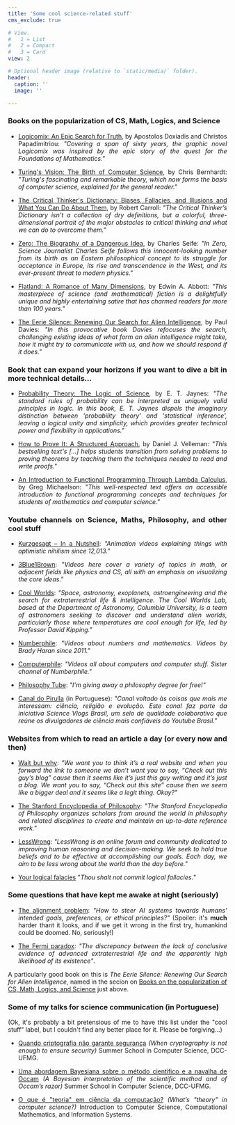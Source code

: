 ```yaml
---
title: 'Some cool science-related stuff'
cms_exclude: true

# View.
#   1 = List
#   2 = Compact
#   3 = Card
view: 2

# Optional header image (relative to `static/media/` folder).
header:
  caption: ''
  image: ''

---
```


<div style="text-align: justify"> 

### Books on the popularization of CS, Math, Logics, and Science

- [Logicomix: An Epic Search for Truth](https://www.logicomix.com/en/index.html), by Apostolos Doxiadis and Christos Papadimitriou:
*"Covering a span of sixty years, the graphic novel Logicomix was inspired by the epic story of the quest for the Foundations of Mathematics."* 

- [Turing's Vision: The Birth of Computer Science](https://mitpress.mit.edu/9780262533515/turings-vision/), by Chris Bernhardt:
*"Turing's fascinating and remarkable theory, which now forms the basis of computer science, explained for the general reader."*

- [The Critical Thinker's Dictionary: Biases, Fallacies, and Illusions and What You Can Do About Them](https://www.goodreads.com/book/show/18935911-the-critical-thinker-s-dictionary), by Robert Carroll: *"The Critical Thinker’s Dictionary isn’t a collection of dry definitions, but a colorful, three-dimensional portrait of the major obstacles to critical thinking and what we can do to overcome them."*

- [Zero: The Biography of a Dangerous Idea](https://www.univ.ox.ac.uk/book/zero-biography-dangerous-idea/), by Charles Seife: *"In Zero, Science Journalist Charles Seife follows this innocent-looking number from its birth as an Eastern philosophical concept to its struggle for acceptance in Europe, its rise and transcendence in the West, and its ever-present threat to modern physics."*

- [Flatland: A Romance of Many Dimensions](https://www.goodreads.com/book/show/433567.Flatland), by Edwin A. Abbott: *"This masterpiece of science (and mathematical) fiction is a delightfully unique and highly entertaining satire that has charmed readers for more than 100 years."*

- [The Eerie Silence: Renewing Our Search for Alien Intelligence](https://www.harpercollins.com/products/the-eerie-silence-paul-davies?variant=39936005341218), by Paul Davies: *"In this provocative book Davies refocuses the search, challenging existing ideas of what form an alien intelligence might take, how it might try to communicate with us, and how we should respond if it does."*

### Book that can expand your horizons if you want to dive a bit in more technical details...

- [Probability Theory: The Logic of Science](https://www.cambridge.org/core/books/probability-theory/9CA08E224FF30123304E6D8935CF1A99), by E. T. Jaynes: *"The standard rules of probability can be interpreted as uniquely valid principles in logic. In this book, E. T. Jaynes dispels the imaginary distinction between 'probability theory' and 'statistical inference', leaving a logical unity and simplicity, which provides greater technical power and flexibility in applications."*

- [How to Prove It: A Structured Approach](https://www.cambridge.org/highereducation/books/how-to-prove-it/6D2965D625C6836CD4A785A2C843B3DA), by Daniel J. Velleman: *"This bestselling text's [...] helps students transition from solving problems to proving theorems by teaching them the techniques needed to read and write proofs."*

- [An Introduction to Functional Programming Through Lambda Calculus](https://www.goodreads.com/en/book/show/12169041), by Greg Michaelson: *"This well-respected text offers an accessible introduction to functional programming concepts and techniques for students of mathematics and computer science."*

### Youtube channels on Science, Maths, Philosophy, and other cool stuff

- [Kurzgesagt – In a Nutshell](https://www.youtube.com/@kurzgesagt): *"Animation videos explaining things with optimistic nihilism since 12,013."*

- [3Blue1Brown](https://www.youtube.com/@3blue1brown):
  *"Videos here cover a variety of topics in math, or adjacent fields like physics and CS, all with an emphasis on visualizing the core ideas."*

- [Cool Worlds](https://www.youtube.com/@CoolWorldsLab):
  *"Space, astronomy, exoplanets, astroengineering and the search for extraterrestrial life & intelligence.
  The Cool Worlds Lab, based at the Department of Astronomy, Columbia University, is a team of astronomers seeking to discover and understand alien worlds, particularly those where temperatures are cool enough for life, led by Professor David Kipping."*

- [Numberphile](https://www.youtube.com/@numberphile): 
  *"Videos about numbers and mathematics. Videos by Brady Haran since 2011."*

- [Computerphile](https://www.youtube.com/@computerphile):
  *"Videos all about computers and computer stuff. Sister channel of Numberphile."*

- [Philosophy Tube](https://www.youtube.com/@PhilosophyTube): *"I'm giving away a philosophy degree for free!"*

- [Canal do Pirulla](https://www.youtube.com/@Pirulla25/videos) (in Portuguese):
  *"Canal voltado às coisas que mais me interessam: ciência, religião e evolução. Este canal faz parte da iniciativa Science Vlogs Brasil, um selo de qualidade colaborativo que reúne os divulgadores de ciência mais confiáveis do Youtube Brasil."*

### Websites from which to read an article a day (or every now and then)

- [Wait but why](https://waitbutwhy.com/): *"We want you to think it’s a real website and when you forward the link to someone we don’t want you to say, “Check out this guy’s blog” cause then it seems like it’s just this guy writing and it’s just a blog. We want you to say, “Check out this site” cause then we seem like a bigger deal and it seems like a legit thing. Okay?"*

- [The Stanford Encyclopedia of Philosophy](https://plato.stanford.edu/): *"The Stanford Encyclopedia of Philosophy organizes scholars from around the world in philosophy and related disciplines to create and maintain an up-to-date reference work."*

- [LessWrong](https://www.lesswrong.com/):  *"LessWrong is an online forum and community dedicated to improving human reasoning and decision-making. We seek to hold true beliefs and to be effective at accomplishing our goals. Each day, we aim to be less wrong about the world than the day before."*

- [Your logical falacies](https://yourlogicalfallacyis.com/) "*Thou shalt not commit logical fallacies.*"


###  Some questions that have kept me awake at night (seriously)

- [The alignment problem](https://www.youtube.com/watch?v=pYXy-A4siMw): *"How to steer AI systems towards humans' intended goals, preferences, or ethical principles?"* (Spoiler: it's **much** harder thant it looks, and if we get it wrong in the first try, humankind could be doomed. No, seriously!)

- [The Fermi paradox](https://waitbutwhy.com/2014/05/fermi-paradox.html): *"The discrepancy between the lack of conclusive evidence of advanced extraterrestrial life and the apparently high likelihood of its existence"*.

A particularly good book on this is *The Eerie Silence: Renewing Our Search for Alien Intelligence*, named in the secion on [Books on the popularization of CS, Math, Logics, and Science](#books-on-the-popularization-of-cs-math-logics-and-science) just above.


### Some of my talks for science communication (in Portuguese)

(Ok, it's probably a bit pretensious of me to have this list under the "cool stuff" label, but I couldn't find any better place for it. Please be forgiving...)

- [Quando criptografia não garante segurança](https://youtu.be/ki8YNZypjAc)
      *(When cryptography is not enough to ensure security)*
      Summer School in Computer Science, DCC-UFMG. 
      <!-- [[Talk – Part 1/2]](https://youtu.be/ki8YNZypjAc) [[Talk – Part 2/2]](https://youtu.be/0FerSVZkPes) -->

- [Uma abordagem Bayesiana sobre o método científico e a navalha de Occam](https://youtu.be/BC8VJpjmb4E)
      *(A Bayesian interpretation of the scientific method and of Occam’s razor)*
      Summer School in Computer Science, DCC-UFMG. 
      <!-- [[Talk]](https://youtu.be/BC8VJpjmb4E) -->

- [O que é "teoria" em ciência da computação?](https://www.youtube.com/watch?v=TyAkbOvocnY)
      *(What’s "theory" in computer science?)*
      Introduction to Computer Science, Computational Mathematics, and Information Systems. 
      <!-- [[Talk]](https://www.youtube.com/watch?v=TyAkbOvocnY) -->

</div>